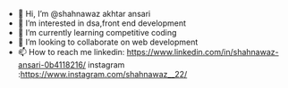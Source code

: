 - 👋 Hi, I’m @shahnawaz akhtar ansari
- 👀 I’m interested in dsa,front end development
- 🌱 I’m currently learning competitive coding
- 💞️ I’m looking to collaborate on web development
- 📫 How to reach me 
                     linkedin: https://www.linkedin.com/in/shahnawaz-ansari-0b4118216/
                     instagram :https://www.instagram.com/shahnawaz__22/

<!---
shahnawazakhtaransari/shahnawazakhtaransari is a ✨ special ✨ repository because its `README.md` (this file) appears on your GitHub profile.
You can click the Preview link to take a look at your changes.
--->
